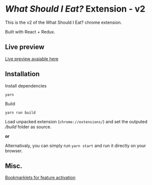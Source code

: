 # _What Should I Eat?_ Extension - v2

This is the v2 of the What Should I Eat? chrome extension.

Built with React + Redux.

## Live preview 

[Live preview avaiable here](https://app.whatshouldieat.xyz)

## Installation 

Install dependencies
```
yarn
```
Build 
```
yarn run build
```

Load unpacked extension (`chrome://extensions/`) and set the outputed _/build_ folder as source.

**or**

Alternativaly, you can simply run `yarn start` and run it directly on your browser.

## Misc.

[Bookmarklets for feature activation](BOOKMARKLETS.md)
